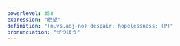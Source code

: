 ```yaml
---
powerlevel: 358
expression: "絶望"
definition: "(n,vs,adj-no) despair; hopelessness; (P)"
pronunciation: "ぜつぼう"
---
```

